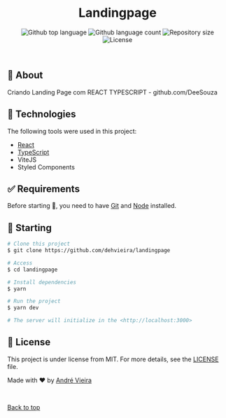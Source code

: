 <h1 align="center">Landingpage</h1>

<p align="center">
  <img alt="Github top language" src="https://img.shields.io/github/languages/top/dehvieira/landingpage?color=56BEB8">

  <img alt="Github language count" src="https://img.shields.io/github/languages/count/dehvieira/landingpage?color=56BEB8">

  <img alt="Repository size" src="https://img.shields.io/github/repo-size/dehvieira/landingpage?color=56BEB8">

  <img alt="License" src="https://img.shields.io/github/license/dehvieira/landingpage?color=56BEB8">

  <!-- <img alt="Github issues" src="https://img.shields.io/github/issues/{{YOUR_GITHUB_USERNAME}}/landingpage?color=56BEB8" /> -->

  <!-- <img alt="Github forks" src="https://img.shields.io/github/forks/{{YOUR_GITHUB_USERNAME}}/landingpage?color=56BEB8" /> -->

  <!-- <img alt="Github stars" src="https://img.shields.io/github/stars/{{YOUR_GITHUB_USERNAME}}/landingpage?color=56BEB8" /> -->
</p>

<!-- Status -->

<!-- <h4 align="center"> 
	🚧  Landingpage 🚀 Under construction...  🚧
</h4> 

<hr> -->

<br>

## :dart: About ##

Criando Landing Page com REACT TYPESCRIPT - github.com/DeeSouza

## :rocket: Technologies ##

The following tools were used in this project:

- [React](https://pt-br.reactjs.org/)
- [TypeScript](https://www.typescriptlang.org/)
- ViteJS
- Styled Components

## :white_check_mark: Requirements ##

Before starting :checkered_flag:, you need to have [Git](https://git-scm.com) and [Node](https://nodejs.org/en/) installed.

## :checkered_flag: Starting ##

```bash
# Clone this project
$ git clone https://github.com/dehvieira/landingpage

# Access
$ cd landingpage

# Install dependencies
$ yarn

# Run the project
$ yarn dev

# The server will initialize in the <http://localhost:3000>
```

## :memo: License ##

This project is under license from MIT. For more details, see the [LICENSE](LICENSE.md) file.


Made with :heart: by <a href="https://github.com/dehvieira" target="_blank">André Vieira</a>

&#xa0;

<a href="#top">Back to top</a>
